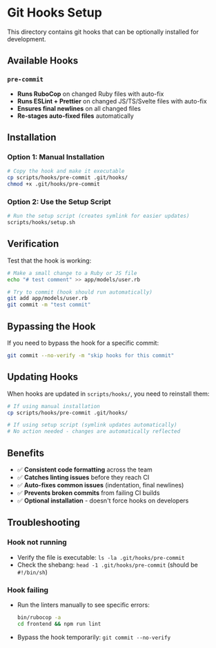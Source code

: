 # Git Hooks Setup

This directory contains git hooks that can be optionally installed for development.

## Available Hooks

### `pre-commit`
- **Runs RuboCop** on changed Ruby files with auto-fix
- **Runs ESLint + Prettier** on changed JS/TS/Svelte files with auto-fix  
- **Ensures final newlines** on all changed files
- **Re-stages auto-fixed files** automatically

## Installation

### Option 1: Manual Installation
```bash
# Copy the hook and make it executable
cp scripts/hooks/pre-commit .git/hooks/
chmod +x .git/hooks/pre-commit
```

### Option 2: Use the Setup Script
```bash
# Run the setup script (creates symlink for easier updates)
scripts/hooks/setup.sh
```

## Verification

Test that the hook is working:
```bash
# Make a small change to a Ruby or JS file
echo "# test comment" >> app/models/user.rb

# Try to commit (hook should run automatically)
git add app/models/user.rb
git commit -m "test commit"
```

## Bypassing the Hook

If you need to bypass the hook for a specific commit:
```bash
git commit --no-verify -m "skip hooks for this commit"
```

## Updating Hooks

When hooks are updated in `scripts/hooks/`, you need to reinstall them:
```bash
# If using manual installation
cp scripts/hooks/pre-commit .git/hooks/

# If using setup script (symlink updates automatically)
# No action needed - changes are automatically reflected
```

## Benefits

- ✅ **Consistent code formatting** across the team
- ✅ **Catches linting issues** before they reach CI
- ✅ **Auto-fixes common issues** (indentation, final newlines)
- ✅ **Prevents broken commits** from failing CI builds
- ✅ **Optional installation** - doesn't force hooks on developers

## Troubleshooting

### Hook not running
- Verify the file is executable: `ls -la .git/hooks/pre-commit`
- Check the shebang: `head -1 .git/hooks/pre-commit` (should be `#!/bin/sh`)

### Hook failing
- Run the linters manually to see specific errors:
  ```bash
  bin/rubocop -a
  cd frontend && npm run lint
  ```
- Bypass the hook temporarily: `git commit --no-verify`